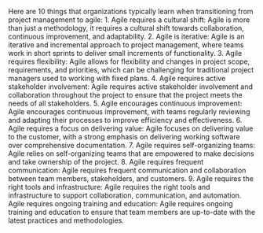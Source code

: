 Here are 10 things that organizations typically learn when transitioning from project management to agile: 1. Agile requires a cultural shift: Agile is more than just a methodology, it requires a cultural shift towards collaboration, continuous improvement, and adaptability. 2. Agile is iterative: Agile is an iterative and incremental approach to project management, where teams work in short sprints to deliver small increments of functionality. 3. Agile requires flexibility: Agile allows for flexibility and changes in project scope, requirements, and priorities, which can be challenging for traditional project managers used to working with fixed plans. 4. Agile requires active stakeholder involvement: Agile requires active stakeholder involvement and collaboration throughout the project to ensure that the project meets the needs of all stakeholders. 5. Agile encourages continuous improvement: Agile encourages continuous improvement, with teams regularly reviewing and adapting their processes to improve efficiency and effectiveness. 6. Agile requires a focus on delivering value: Agile focuses on delivering value to the customer, with a strong emphasis on delivering working software over comprehensive documentation. 7. Agile requires self-organizing teams: Agile relies on self-organizing teams that are empowered to make decisions and take ownership of the project. 8. Agile requires frequent communication: Agile requires frequent communication and collaboration between team members, stakeholders, and customers. 9. Agile requires the right tools and infrastructure: Agile requires the right tools and infrastructure to support collaboration, communication, and automation.
Agile requires ongoing training and education: Agile requires ongoing training and education to ensure that team members are up-to-date with the latest practices and methodologies.
